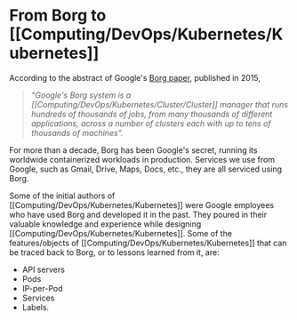 # From Borg to [[Computing/DevOps/Kubernetes/Kubernetes]]

According to the abstract of Google's [Borg paper](https://research.google.com/pubs/pub43438.html), published in 2015,

> _"Google's Borg system is a [[Computing/DevOps/Kubernetes/Cluster/Cluster]] manager that runs hundreds of thousands of jobs, from many thousands of different applications, across a number of clusters each with up to tens of thousands of machines"._

For more than a decade, Borg has been Google's secret, running its worldwide containerized workloads in production. Services we use from Google, such as Gmail, Drive, Maps, Docs, etc., they are all serviced using Borg. 

Some of the initial authors of [[Computing/DevOps/Kubernetes/Kubernetes]] were Google employees who have used Borg and developed it in the past. They poured in their valuable knowledge and experience while designing [[Computing/DevOps/Kubernetes/Kubernetes]]. Some of the features/objects of [[Computing/DevOps/Kubernetes/Kubernetes]] that can be traced back to Borg, or to lessons learned from it, are:

-   API servers
-   Pods
-   IP-per-Pod
-   Services
-   Labels.

